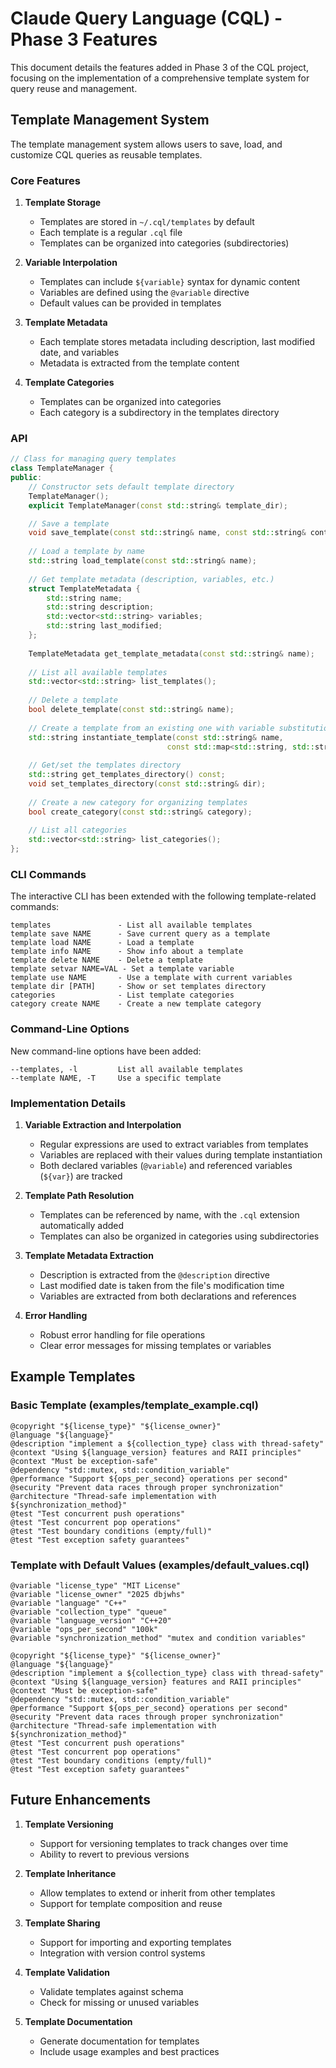 # Claude Query Language (CQL) - Phase 3 Features

This document details the features added in Phase 3 of the CQL project, focusing on the implementation of a comprehensive template system for query reuse and management.

## Template Management System

The template management system allows users to save, load, and customize CQL queries as reusable templates.

### Core Features

1. **Template Storage**
   - Templates are stored in `~/.cql/templates` by default
   - Each template is a regular `.cql` file
   - Templates can be organized into categories (subdirectories)

2. **Variable Interpolation**
   - Templates can include `${variable}` syntax for dynamic content
   - Variables are defined using the `@variable` directive
   - Default values can be provided in templates

3. **Template Metadata**
   - Each template stores metadata including description, last modified date, and variables
   - Metadata is extracted from the template content

4. **Template Categories**
   - Templates can be organized into categories
   - Each category is a subdirectory in the templates directory

### API

```cpp
// Class for managing query templates
class TemplateManager {
public:
    // Constructor sets default template directory
    TemplateManager();
    explicit TemplateManager(const std::string& template_dir);

    // Save a template
    void save_template(const std::string& name, const std::string& content);
    
    // Load a template by name
    std::string load_template(const std::string& name);
    
    // Get template metadata (description, variables, etc.)
    struct TemplateMetadata {
        std::string name;
        std::string description;
        std::vector<std::string> variables;
        std::string last_modified;
    };
    
    TemplateMetadata get_template_metadata(const std::string& name);
    
    // List all available templates
    std::vector<std::string> list_templates();
    
    // Delete a template
    bool delete_template(const std::string& name);
    
    // Create a template from an existing one with variable substitutions
    std::string instantiate_template(const std::string& name, 
                                   const std::map<std::string, std::string>& variables);
    
    // Get/set the templates directory
    std::string get_templates_directory() const;
    void set_templates_directory(const std::string& dir);
    
    // Create a new category for organizing templates
    bool create_category(const std::string& category);
    
    // List all categories
    std::vector<std::string> list_categories();
};
```

### CLI Commands

The interactive CLI has been extended with the following template-related commands:

```
templates               - List all available templates
template save NAME      - Save current query as a template
template load NAME      - Load a template
template info NAME      - Show info about a template
template delete NAME    - Delete a template
template setvar NAME=VAL - Set a template variable
template use NAME       - Use a template with current variables
template dir [PATH]     - Show or set templates directory
categories              - List template categories
category create NAME    - Create a new template category
```

### Command-Line Options

New command-line options have been added:

```
--templates, -l         List all available templates
--template NAME, -T     Use a specific template
```

### Implementation Details

1. **Variable Extraction and Interpolation**
   - Regular expressions are used to extract variables from templates
   - Variables are replaced with their values during template instantiation
   - Both declared variables (`@variable`) and referenced variables (`${var}`) are tracked

2. **Template Path Resolution**
   - Templates can be referenced by name, with the `.cql` extension automatically added
   - Templates can also be organized in categories using subdirectories

3. **Template Metadata Extraction**
   - Description is extracted from the `@description` directive
   - Last modified date is taken from the file's modification time
   - Variables are extracted from both declarations and references

4. **Error Handling**
   - Robust error handling for file operations
   - Clear error messages for missing templates or variables

## Example Templates

### Basic Template (examples/template_example.cql)

```
@copyright "${license_type}" "${license_owner}"
@language "${language}"
@description "implement a ${collection_type} class with thread-safety"
@context "Using ${language_version} features and RAII principles"
@context "Must be exception-safe"
@dependency "std::mutex, std::condition_variable"
@performance "Support ${ops_per_second} operations per second"
@security "Prevent data races through proper synchronization"
@architecture "Thread-safe implementation with ${synchronization_method}"
@test "Test concurrent push operations"
@test "Test concurrent pop operations"
@test "Test boundary conditions (empty/full)"
@test "Test exception safety guarantees"
```

### Template with Default Values (examples/default_values.cql)

```
@variable "license_type" "MIT License"
@variable "license_owner" "2025 dbjwhs"
@variable "language" "C++"
@variable "collection_type" "queue"
@variable "language_version" "C++20"
@variable "ops_per_second" "100k"
@variable "synchronization_method" "mutex and condition variables"

@copyright "${license_type}" "${license_owner}"
@language "${language}"
@description "implement a ${collection_type} class with thread-safety"
@context "Using ${language_version} features and RAII principles"
@context "Must be exception-safe"
@dependency "std::mutex, std::condition_variable"
@performance "Support ${ops_per_second} operations per second"
@security "Prevent data races through proper synchronization"
@architecture "Thread-safe implementation with ${synchronization_method}"
@test "Test concurrent push operations"
@test "Test concurrent pop operations"
@test "Test boundary conditions (empty/full)"
@test "Test exception safety guarantees"
```

## Future Enhancements

1. **Template Versioning**
   - Support for versioning templates to track changes over time
   - Ability to revert to previous versions

2. **Template Inheritance**
   - Allow templates to extend or inherit from other templates
   - Support for template composition and reuse

3. **Template Sharing**
   - Support for importing and exporting templates
   - Integration with version control systems

4. **Template Validation**
   - Validate templates against schema
   - Check for missing or unused variables

5. **Template Documentation**
   - Generate documentation for templates
   - Include usage examples and best practices